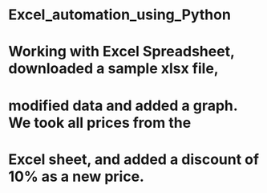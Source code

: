 # Excel_automation_using_Python

# Working with Excel Spreadsheet, downloaded a sample xlsx file, 
# modified data and added a graph. We took all prices from the
# Excel sheet, and added a discount of 10% as a new price.
